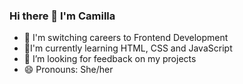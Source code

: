 ### Hi there 👋 I'm Camilla

- 🔭 I'm switching careers to Frontend Development
- 🌱I'm currently learning HTML, CSS and JavaScript
- 🤔 I’m looking for feedback on my projects
- 😄 Pronouns: She/her

